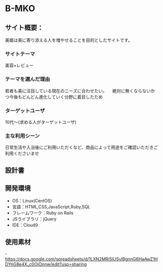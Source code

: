 # B-MKO

## サイト概要：
美婿は美に寄り添える人を増やせることを目的としたサイトです。
### サイトテーマ
美容×レビュー

### テーマを選んだ理由
若者も美に注目している現在のニーズに合わせたい。
　絶対に無くならないかつ今後もどんどん進化していく分野に着目したため

### ターゲットユーザ
10代～(求める人がターゲットユーザ)

### 主な利用シーン
日常生活や入浴後にご利用いただくなど、商品によって用途をご確認いただきご利用くださいませ

## 設計書
<!--顧客側-->

<!--会員登録がまだの方-->
<!--- 会員登録をしていただければ、どなたでも販売中の商品を閲覧することができます。-->
<!--- 無料で会員登録ができます。-->

<!--会員済-->
<!--- 販売中の商品を閲覧可能-->
<!--- ログインすることができます。-->
<!--- ログアウトすることができます。(ログイン時のみ機能を利用できます。)-->
<!--- 商品を投稿することができます。-->
<!--- 投稿した商品を検索することができます。-->
<!--- 商品に対してレビューをすることができます。-->
<!--- レビューに対してコメントとしてリアクションをすることができます。-->
<!--- 期間や評価などを指定することでほしい情報を閲覧することが可能です。-->
<!--- 他の会員をフォローすることができます。-->
<!--- 投稿した商品を公開・非公開に選択することができます。-->

<!--管理者側-->
<!--- 管理者様専用のメールアドレス・パスワードでログインできます。-->
<!--- ログアウトができます。(ログイン時のみ機能を利用できます。)-->
<!--- 登録会員情報を確認することができます。-->
<!--- 不適切な投稿を行う会員の利用を停止することができます。-->
<!--- 不適切なレビューを確認し、削除することが可能です。-->



## 開発環境
- OS：Linux(CentOS)
- 言語：HTML,CSS,JavaScript,Ruby,SQL
- フレームワーク：Ruby on Rails
- JSライブラリ：jQuery
- IDE：Cloud9


## 使用素材
-https://docs.google.com/spreadsheets/d/1LXN2MRi5IUSylBgnnG6HaAwZ1HDYnG8e4X_c0OjOnnw/edit?usp=sharing